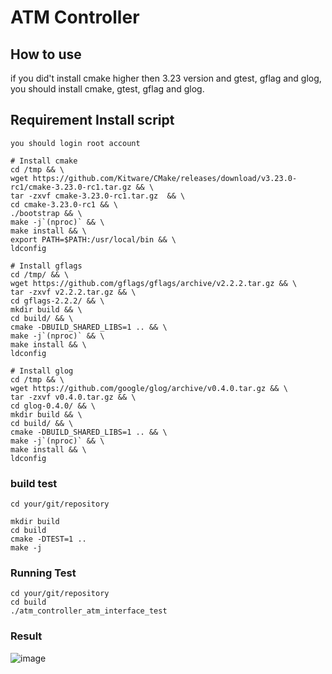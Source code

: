 # ATM Controller


 ## How to use

if you did't install cmake higher then 3.23 version and gtest, gflag and glog, you should install cmake, gtest, gflag and glog.
## Requirement Install script
```
you should login root account  

# Install cmake
cd /tmp && \
wget https://github.com/Kitware/CMake/releases/download/v3.23.0-rc1/cmake-3.23.0-rc1.tar.gz && \
tar -zxvf cmake-3.23.0-rc1.tar.gz  && \
cd cmake-3.23.0-rc1 && \
./bootstrap && \
make -j`(nproc)` && \
make install && \
export PATH=$PATH:/usr/local/bin && \
ldconfig

# Install gflags
cd /tmp/ && \
wget https://github.com/gflags/gflags/archive/v2.2.2.tar.gz && \
tar -zxvf v2.2.2.tar.gz && \
cd gflags-2.2.2/ && \
mkdir build && \
cd build/ && \
cmake -DBUILD_SHARED_LIBS=1 .. && \
make -j`(nproc)` && \
make install && \
ldconfig

# Install glog
cd /tmp && \
wget https://github.com/google/glog/archive/v0.4.0.tar.gz && \
tar -zxvf v0.4.0.tar.gz && \
cd glog-0.4.0/ && \
mkdir build && \
cd build/ && \
cmake -DBUILD_SHARED_LIBS=1 .. && \
make -j`(nproc)` && \
make install && \
ldconfig
```
### build test

```
cd your/git/repository

mkdir build
cd build
cmake -DTEST=1 ..
make -j
```

### Running Test
```
cd your/git/repository
cd build
./atm_controller_atm_interface_test
```
### Result
![image](https://user-images.githubusercontent.com/51950819/225965993-a0eba25b-0b91-4da2-824c-706a5db70c84.png)
